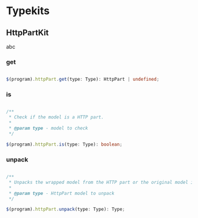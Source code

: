# Typekits

## HttpPartKit

abc

### get

```ts

$(program).httpPart.get(type: Type): HttpPart | undefined;

```

### is

```ts

/**
 * Check if the model is a HTTP part.
 *
 * @param type - model to check
 */

$(program).httpPart.is(type: Type): boolean;

```

### unpack

```ts

/**
 * Unpacks the wrapped model from the HTTP part or the original model if not an HttpPart.
 *
 * @param type - HttpPart model to unpack
 */

$(program).httpPart.unpack(type: Type): Type;

```
